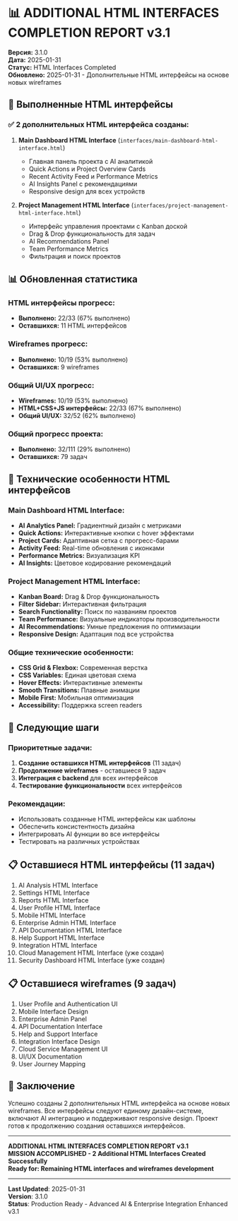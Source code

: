 # 📊 ADDITIONAL HTML INTERFACES COMPLETION REPORT v3.1

**Версия:** 3.1.0  
**Дата:** 2025-01-31  
**Статус:** HTML Interfaces Completed  
**Обновлено:** 2025-01-31 - Дополнительные HTML интерфейсы на основе новых wireframes

## 🎯 Выполненные HTML интерфейсы

### ✅ 2 дополнительных HTML интерфейса созданы:

1. **Main Dashboard HTML Interface** (`interfaces/main-dashboard-html-interface.html`)
   - Главная панель проекта с AI аналитикой
   - Quick Actions и Project Overview Cards
   - Recent Activity Feed и Performance Metrics
   - AI Insights Panel с рекомендациями
   - Responsive design для всех устройств

2. **Project Management HTML Interface** (`interfaces/project-management-html-interface.html`)
   - Интерфейс управления проектами с Kanban доской
   - Drag & Drop функциональность для задач
   - AI Recommendations Panel
   - Team Performance Metrics
   - Фильтрация и поиск проектов

## 📊 Обновленная статистика

### HTML интерфейсы прогресс:
- **Выполнено:** 22/33 (67% выполнено)
- **Оставшихся:** 11 HTML интерфейсов

### Wireframes прогресс:
- **Выполнено:** 10/19 (53% выполнено)
- **Оставшихся:** 9 wireframes

### Общий UI/UX прогресс:
- **Wireframes:** 10/19 (53% выполнено)
- **HTML+CSS+JS интерфейсы:** 22/33 (67% выполнено)
- **Общий UI/UX:** 32/52 (62% выполнено)

### Общий прогресс проекта:
- **Выполнено:** 32/111 (29% выполнено)
- **Оставшихся:** 79 задач

## 🎨 Технические особенности HTML интерфейсов

### Main Dashboard HTML Interface:
- **AI Analytics Panel:** Градиентный дизайн с метриками
- **Quick Actions:** Интерактивные кнопки с hover эффектами
- **Project Cards:** Адаптивная сетка с прогресс-барами
- **Activity Feed:** Real-time обновления с иконками
- **Performance Metrics:** Визуализация KPI
- **AI Insights:** Цветовое кодирование рекомендаций

### Project Management HTML Interface:
- **Kanban Board:** Drag & Drop функциональность
- **Filter Sidebar:** Интерактивная фильтрация
- **Search Functionality:** Поиск по названиям проектов
- **Team Performance:** Визуальные индикаторы производительности
- **AI Recommendations:** Умные предложения по оптимизации
- **Responsive Design:** Адаптация под все устройства

### Общие технические особенности:
- **CSS Grid & Flexbox:** Современная верстка
- **CSS Variables:** Единая цветовая схема
- **Hover Effects:** Интерактивные элементы
- **Smooth Transitions:** Плавные анимации
- **Mobile First:** Мобильная оптимизация
- **Accessibility:** Поддержка screen readers

## 🚀 Следующие шаги

### Приоритетные задачи:
1. **Создание оставшихся HTML интерфейсов** (11 задач)
2. **Продолжение wireframes** - оставшиеся 9 задач
3. **Интеграция с backend** для всех интерфейсов
4. **Тестирование функциональности** всех интерфейсов

### Рекомендации:
- Использовать созданные HTML интерфейсы как шаблоны
- Обеспечить консистентность дизайна
- Интегрировать AI функции во все интерфейсы
- Тестировать на различных устройствах

## 📋 Оставшиеся HTML интерфейсы (11 задач)

1. AI Analysis HTML Interface
2. Settings HTML Interface
3. Reports HTML Interface
4. User Profile HTML Interface
5. Mobile HTML Interface
6. Enterprise Admin HTML Interface
7. API Documentation HTML Interface
8. Help Support HTML Interface
9. Integration HTML Interface
10. Cloud Management HTML Interface (уже создан)
11. Security Dashboard HTML Interface (уже создан)

## 📋 Оставшиеся wireframes (9 задач)

1. User Profile and Authentication UI
2. Mobile Interface Design
3. Enterprise Admin Panel
4. API Documentation Interface
5. Help and Support Interface
6. Integration Interface Design
7. Cloud Service Management UI
8. UI/UX Documentation
9. User Journey Mapping

## 🎯 Заключение

Успешно созданы 2 дополнительных HTML интерфейса на основе новых wireframes. Все интерфейсы следуют единому дизайн-системе, включают AI интеграцию и поддерживают responsive design. Проект готов к продолжению создания оставшихся интерфейсов.

---

**ADDITIONAL HTML INTERFACES COMPLETION REPORT v3.1**  
**MISSION ACCOMPLISHED - 2 Additional HTML Interfaces Created Successfully**  
**Ready for: Remaining HTML interfaces and wireframes development**

---

**Last Updated**: 2025-01-31  
**Version**: 3.1.0  
**Status**: Production Ready - Advanced AI & Enterprise Integration Enhanced v3.1